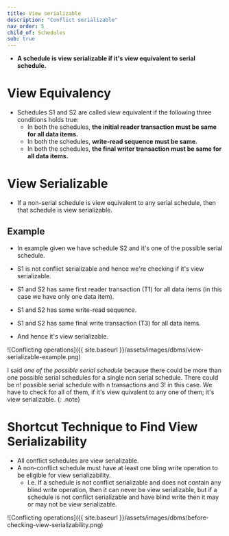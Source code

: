 ```yaml
---
title: View serializable
description: "Conflict serializable"
nav_order: 5
child_of: Schedules
sub: true
---
```


- **A schedule is view serializable if it's view equivalent to serial schedule.**

# View Equivalency

- Schedules S1 and S2 are called view equivalent if the following three conditions holds true:
    - In both the schedules, **the initial reader transaction must be same for all data items.**
    - In both the schedules, **write-read sequence must be same.**
    - In both the schedules, **the final writer transaction must be same for all data items.**

# View Serializable

- If a non-serial schedule is view equivalent to any serial schedule, then that schedule is view serializable.

## Example

- In example given we have schedule S2 and it's one of the possible serial schedule.

- S1 is not conflict serializable and hence we're checking if it's view serializable.
- S1 and S2 has same first reader transaction (T1) for all data items (in this case we have only one data item).
- S1 and S2 has same write-read sequence.
- S1 and S2 has same final write transaction (T3) for all data items.
- And hence it's view serializable.

![Conflicting operations]({{ site.baseurl }}/assets/images/dbms/view-serializable-example.png)

I said *one of the possible serial schedule* because there could be more than one possible serial schedules for a single non serial schedule. There could be n! possible serial schedule with n transactions and 3! in this case. We have to check for all of them, if it's view quivalent to any one of them; it's view serializable.
{: .note}

# Shortcut Technique to Find View Serializability

- All conflict schedules are view serializable.
- A non-conflict schedule must have at least one bling write operation to be eligible for view serializability.
    - I.e. If a schedule is not conflict serializable and does not contain any blind write operation, then it can never be view serializable, but if a schedule is not conflict serializable and have blind write then it may or may not be view serializable.

![Conflicting operations]({{ site.baseurl }}/assets/images/dbms/before-checking-view-serializability.png)


